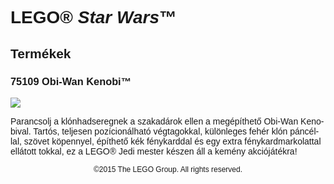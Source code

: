 <div lang="hu-HU" style="font-family: Helvetica, sans-serif;">
<h1>LEGO® <i>Star Wars</i>™</h1>
<h2>Termékek</h2>
<h3 style="font-weight: bold;">
<span class="product_number">75109</span>
<span class="title">Obi-Wan Kenobi™</span>
</h3>
<img src="https://www.lego.com/cdn/product-assets/product.img.pri/75109_Prod.jpg" type="image/jpeg">
<p class="description">Parancsolj a klónhadseregnek a szakadárok ellen a megépíthető Obi-Wan Kenobival. Tartós, teljesen pozícionálható végtagokkal, különleges fehér klón páncéllal, szövet köpennyel, építhető kék fénykarddal és egy extra fénykardmarkolattal ellátott tokkal, ez a LEGO® Jedi mester készen áll a kemény akciójátékra!</p>
<p class="footer" style="font-size: 12px; text-align: center;">©2015 The LEGO Group. All rights reserved.</p>
</div>